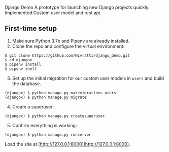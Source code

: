 Django Demo
A prototype for launching new Django projects quickly. Implemented Custom user model and rest api.

## First-time setup

1.  Make sure Python 3.7x and Pipenv are already installed.
2.  Clone the repo and configure the virtual environment:

```
$ git clone https://github.com/Nivratti/django_demo.git
$ cd djangox
$ pipenv install
$ pipenv shell
```

3.  Set up the initial migration for our custom user models in `users` and build the database.

```
(djangox) $ python manage.py makemigrations users
(djangox) $ python manage.py migrate
```

4.  Create a superuser:

```
(djangox) $ python manage.py createsuperuser
```

5.  Confirm everything is working:

```
(djangox) $ python manage.py runserver
```

Load the site at [http://127.0.0.1:8000](http://127.0.0.1:8000).

